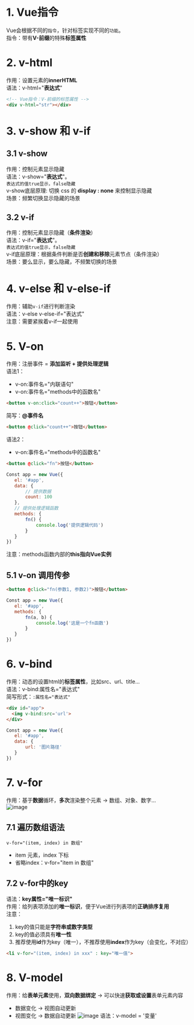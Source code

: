 # 1. Vue指令
Vue会根据不同的`指令`，针对标签实现不同的`功能`。  
指令：带有**V-前缀**的特殊**标签属性**  


# 2. v-html 
作用：设置元素的**innerHTML**  
语法：v-html="**表达式**"  
```HTML
<!-- Vue指令：V-前缀的标签属性 -->
<div v-html="str"></div>
```

# 3. v-show 和 v-if
## 3.1 v-show
作用：控制元素显示隐藏  
语法：v-show="**表达式**"。  
`表达式的值true显示，false隐藏`  
v-show底层原理: 切换 css 的 **display : none** 来控制显示隐藏  
场景：频繁切换显示隐藏的场景
## 3.2 v-if
作用：控制元素显示隐藏（**条件渲染**）  
语法：v-if="**表达式**"。  
`表达式的值true显示，false隐藏`  
v-if底层原理：根据条件判断是否**创建和移除**元素节点（条件渲染）  
场景：要么显示，要么隐藏，不频繁切换的场景


# 4. v-else 和 v-else-if
作用：辅助`v-if`进行判断渲染  
语法：v-else v-else-if="表达式"  
注意：需要紧挨着v-if一起使用


# 5. V-on
作用：注册事件 = **添加监听 + 提供处理逻辑**  
语法1：
 - v-on:事件名="内联语句"
 - v-on:事件名="methods中的函数名"
 ```HTML
 <button v-on:click="count++">按钮</button>
 ```
简写：**@事件名**
 ```HTML
 <button @click="count++">按钮</button>
 ```
语法2：
 - v-on:事件名="methods中的函数名"
 ```HTML
 <button @click="fn">按钮</button>
 ```
 ```JavaScript
 Const app = new Vue({
    el: '#app',
    data: {
        // 提供数据
        count: 100
    },
    // 提供处理逻辑函数
    methods: {
        fn() {
            console.log('提供逻辑代码')
        }
    }
 })
 ```
注意：methods函数内部的**this指向Vue实例**

## 5.1 v-on 调用传参 
 ```HTML
 <button @click="fn(参数1, 参数2)">按钮</button>
 ```
 ```JavaScript
 Const app = new Vue({
    el: '#app',
    methods: {
        fn(a, b) {
            console.log('这是一个fn函数')
        }
    }
 })
 ```

# 6. v-bind
作用：动态的设置html的**标签属性**，比如src、url、title...  
语法：v-bind:属性名="表达式"  
简写形式：`:属性名="表达式"`
 ```HTML
 <div id="app">
   <img v-bind:src='url'>
 </div>
 ```
 ```JavaScript
 Const app = new Vue({
    el: '#app',
    data: {
        url: '图片路径'
    }
 })
 ```

# 7. v-for
作用：基于**数据**循环，**多次**渲染整个元素 -> 数组、对象、数字...  
![image](https://github.com/Happy-jianghui/Frontend-Learning/assets/98568967/a36ec764-85e6-4cd7-bb71-68fa1c5f8bfc)

## 7.1 遍历数组语法 
`v-for="(item, index) in 数组"  `
 - item 元素，index 下标
 - 省略index：v-for="item in 数组"

## 7.2 v-for中的key
语法：**key属性="唯一标识"**  
作用：给列表项添加的**唯一标识**，便于Vue进行列表项的**正确排序复用**  
注意：  
1. key的值只能是**字符串或数字类型**
2. key的值必须具有**唯一性**
3. 推荐使用**id**作为key（唯一），不推荐使用**index**作为key（会变化，不对应）
 ```HTML
 <li v-for="(item, index) in xxx" : key="唯一值">
 ```

# 8. V-model
作用：给**表单元素**使用，**双向数据绑定** -> 可以快速**获取或设置**表单元素内容  
 - 数据变化 -> 视图自动更新
 - 视图变化 -> 数据自动更新
![image](https://github.com/Happy-jianghui/Frontend-Learning/assets/98568967/50c0771b-1e64-4b07-b380-621d5f9ccb7c)
语法：v-model = '变量'


